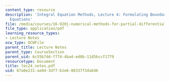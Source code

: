 ```yaml
---
content_type: resource
description: 'Integral Equation Methods, Lecture 4: Formulating Boundary Integral
  Equations'
file: /media/courses/16-920j-numerical-methods-for-partial-differential-equations-sma-5212-spring-2003/87a0e231ae043df7b1e608337f3da646_lec24_notes.pdf
file_type: application/pdf
learning_resource_types:
- Lecture Notes
ocw_type: OCWFile
parent_title: Lecture Notes
parent_type: CourseSection
parent_uid: 6c55b7dd-f774-4ba4-ed0b-11d5bccf1779
resourcetype: Document
title: lec24_notes.pdf
uid: 87a0e231-ae04-3df7-b1e6-08337f3da646
---
```

